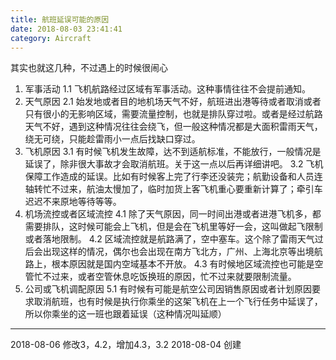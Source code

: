 ```yaml
---
title: 航班延误可能的原因
date: 2018-08-03 23:41:41
category: Aircraft
---
```

其实也就这几种，不过遇上的时候很闹心
<!--more-->
1. 军事活动
1.1 飞机航路经过区域有军事活动。这种事情往往不会提前通知。
2. 天气原因
2.1 始发地或者目的地机场天气不好，航班进出港等待或者取消或者只有很小的无影响区域，需要流量控制，也就是排队穿过啦。或者是经过航路天气不好，遇到这种情况往往会绕飞，但一般这种情况都是大面积雷雨天气，绕无可绕，只能趁雷雨小一点后找缺口穿过。
3. 飞机原因
3.1 有时候飞机发生故障，达不到适航标准，不能放行，一般情况是延误了，除非很大事故才会取消航班。关于这一点以后再详细讲吧。
3.2 飞机保障工作造成的延误。比如有时候客上完了行李还没装完；航勤设备和人员连轴转忙不过来，航油太慢加了，临时加货上客飞机重心要重新计算了；牵引车迟迟不来原地等待等等。
4. 机场流控或者区域流控
4.1 除了天气原因，同一时间出港或者进港飞机多，都需要排队，这时候可能会上飞机，但是会在飞机里等好一会，这叫做起飞限制或者落地限制。
4.2 区域流控就是航路满了，空中塞车。这个除了雷雨天气过后会出现这样的情况，偶尔也会出现在南方飞北方，广州、上海北京等出境航路上，根本原因就是国内空域基本不开放。
4.3 有时候地区域流控也可能是空管忙不过来，或者空管休息吃饭换班的原因，忙不过来就要限制流量。
5. 公司或飞机调配原因
5.1 有时候有可能是航空公司因销售原因或者计划原因要求取消航班，也有时候是执行你乘坐的这架飞机在上一个飞行任务中延误了，所以你乘坐的这一班也跟着延误（这种情况叫延顺）

******
2018-08-06 修改3，4.2，增加4.3，3.2
2018-08-04 创建